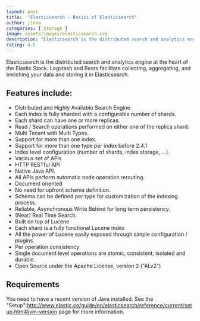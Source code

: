 ```yaml
---
layout: post
title:  "Elasticsearch - Basics of Elasticsearch"
author: jinna
categories: [ Storage ]
image: assets/images/elasticsearch.svg
description: "Elasticsearch is the distributed search and analytics engine at the heart of the Elastic Stack. Logstash and Beats facilitate collecting, aggregating, and enriching your data and storing it in Elasticsearch. "
rating: 4.5
---
```


Elasticsearch is the distributed search and analytics engine at the heart of the Elastic Stack. Logstash and Beats facilitate collecting, aggregating, and enriching your data and storing it in Elasticsearch.

## Features include:

-  Distributed and Highly Available Search Engine.
-  Each index is fully sharded with a configurable number of shards.
-  Each shard can have one or more replicas.
-  Read / Search operations performed on either one of the replica shard.
-  Multi Tenant with Multi Types.
-  Support for more than one index.
-  Support for more than one type per index before 2.4.1
-  Index level configuration (number of shards, index storage, ...).
-  Various set of APIs
-  HTTP RESTful API
-  Native Java API.
-  All APIs perform automatic node operation rerouting.
-  Document oriented
-  No need for upfront schema definition.
-  Schema can be defined per type for customization of the indexing process.
-  Reliable, Asynchronous Write Behind for long term persistency.
-  (Near) Real Time Search.
-  Built on top of Lucene
-  Each shard is a fully functional Lucene index
-  All the power of Lucene easily exposed through simple configuration / plugins.
-  Per operation consistency
-  Single document level operations are atomic, consistent, isolated and durable.
-  Open Source under the Apache License, version 2 ("ALv2")

## Requirements

You need to have a recent version of Java installed. See the "Setup":http://www.elastic.co/guide/en/elasticsearch/reference/current/setup.html#jvm-version page for more information.
